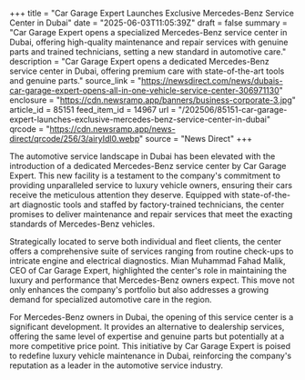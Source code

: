 +++
title = "Car Garage Expert Launches Exclusive Mercedes-Benz Service Center in Dubai"
date = "2025-06-03T11:05:39Z"
draft = false
summary = "Car Garage Expert opens a specialized Mercedes-Benz service center in Dubai, offering high-quality maintenance and repair services with genuine parts and trained technicians, setting a new standard in automotive care."
description = "Car Garage Expert opens a dedicated Mercedes-Benz service center in Dubai, offering premium care with state-of-the-art tools and genuine parts."
source_link = "https://newsdirect.com/news/dubais-car-garage-expert-opens-all-in-one-vehicle-service-center-306971130"
enclosure = "https://cdn.newsramp.app/banners/business-corporate-3.jpg"
article_id = 85151
feed_item_id = 14967
url = "/202506/85151-car-garage-expert-launches-exclusive-mercedes-benz-service-center-in-dubai"
qrcode = "https://cdn.newsramp.app/news-direct/qrcode/256/3/airyIdl0.webp"
source = "News Direct"
+++

<p>The automotive service landscape in Dubai has been elevated with the introduction of a dedicated Mercedes-Benz service center by Car Garage Expert. This new facility is a testament to the company's commitment to providing unparalleled service to luxury vehicle owners, ensuring their cars receive the meticulous attention they deserve. Equipped with state-of-the-art diagnostic tools and staffed by factory-trained technicians, the center promises to deliver maintenance and repair services that meet the exacting standards of Mercedes-Benz vehicles.</p><p>Strategically located to serve both individual and fleet clients, the center offers a comprehensive suite of services ranging from routine check-ups to intricate engine and electrical diagnostics. Mian Muhammad Fahad Malik, CEO of Car Garage Expert, highlighted the center's role in maintaining the luxury and performance that Mercedes-Benz owners expect. This move not only enhances the company's portfolio but also addresses a growing demand for specialized automotive care in the region.</p><p>For Mercedes-Benz owners in Dubai, the opening of this service center is a significant development. It provides an alternative to dealership services, offering the same level of expertise and genuine parts but potentially at a more competitive price point. This initiative by Car Garage Expert is poised to redefine luxury vehicle maintenance in Dubai, reinforcing the company's reputation as a leader in the automotive service industry.</p>